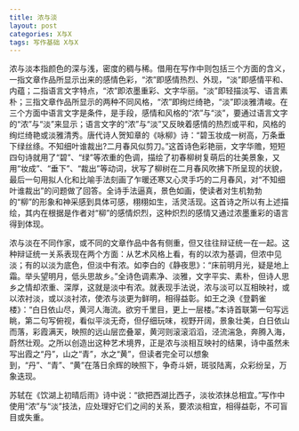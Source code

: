 ```yaml
---
title: 浓与淡
layout: post
categories: X与X
tags: 写作基础 X与X
---
```


浓与淡本指颜色的深与浅，密度的稠与稀。借用在写作中则包括三个方面的含义，一指文章作品所显示出来的感情色彩，“浓”即感情热烈、外现，“淡”即感情平和、内蕴；二指语言文字特点，“浓”即浓墨重彩、文字华丽。“淡”即轻描淡写、语言素朴；三指文章作品所显示的两种不同风格，“浓”即绚烂绮艳，“淡”即淡雅清峻。在三个方面中语言文字是条件，是手段，感情和风格的“浓”与“淡”，要通过语言文字的“浓”与“淡”来显示；语言文字的“浓”与“淡”又反映着感情的热烈或平和，风格的绚烂绮艳或淡雅清秀。唐代诗人贺知章的《咏柳》诗：“碧玉妆成一树高，万条垂下绿丝绦。不知细叶谁裁出?二月春风似剪刀。”这首诗色彩艳丽，文字华赡，短短四句诗就用了“碧”、“绿”等浓重的色调，描绘了初春柳树复萌后的壮美景象，又用“妆成”、“垂下”、“裁出”等动词，状写了柳树在二月春风吹拂下所呈现的状貌，最后一句用拟人化和比喻手法刻画了乍暖还寒又心灵手巧的二月春风，对“不知细叶谁裁出”的问题做了回答。全诗手法逼真，景色如画，使读者对生机勃勃的“柳”的形象和神采感到具体可感，栩栩如生，活灵活现。这首诗之所以有上述描绘，其内在根据是作者对“柳”的感情炽烈，这种炽烈的感情又通过浓墨重彩的语言得到体现。

浓与淡在不同作家，或不同的文章作品中各有侧重，但又往往辩证统一在一起。这种辩证统一关系表现在两个方面：从艺术风格上看，有的以浓为基调，但浓中见淡；有的以淡为底色，但淡中有浓。如李白的《静夜思》：“床前明月光，疑是地上霜。举头望明月，低头思故乡。”全诗色调素净、淡雅，文字平实、素朴，但诗人思乡之情却浓重、深厚，这就是淡中有浓。就表现手法说，浓与淡可以互相映衬，或以浓衬淡，或以淡衬浓，使浓与淡更为鲜明，相得益彰。如王之涣《登鹳雀楼》：“白日依山尽，黄河人海流。欲穷千里目，更上一层楼。”本诗首联第一句写远眺，第二句写俯视，看似平淡无奇，但仔细玩味，视野开阔，景象壮美，白日依山而落，彩霞满天，映照的远山层峦叠翠，黄河则滚滚滔滔，泾流湍急，奔腾入海，蔚然壮观。之所以创造出这种艺术境界，正是浓与淡相互映衬的结果，诗中虽然未写出霞之“丹”，山之“青”，水之“黄”，但读者完全可以想象到，“丹”、“青”、“黄”在落日余辉的映照下，争奇斗妍，斑驳陆离，众彩纷呈，万象迭现。

苏轼在《饮湖上初晴后雨》诗中说：“欲把西湖比西子，淡妆浓抹总相宜。”写作中使用“浓”与“淡”技法，应处理好它们之间的关系，要浓淡相宜，相得益彰，不可盲目或失重。 